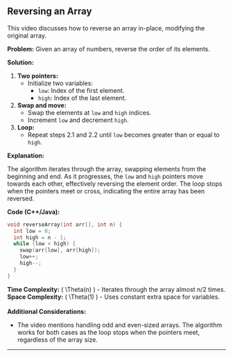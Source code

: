 ## Reversing an Array

This video discusses how to reverse an array in-place, modifying the original array.

**Problem:** Given an array of numbers, reverse the order of its elements.

**Solution:**

1. **Two pointers:**
   - Initialize two variables:
      - `low`: Index of the first element.
      - `high`: Index of the last element.
2. **Swap and move:**
   - Swap the elements at `low` and `high` indices.
   - Increment `low` and decrement `high`.
3. **Loop:**
   - Repeat steps 2.1 and 2.2 until `low` becomes greater than or equal to `high`.

**Explanation:**

The algorithm iterates through the array, swapping elements from the beginning and end. As it progresses, the `low` and `high` pointers move towards each other, effectively reversing the element order. The loop stops when the pointers meet or cross, indicating the entire array has been reversed.

**Code (C++/Java):**

```cpp
void reverseArray(int arr[], int n) {
  int low = 0;
  int high = n - 1;
  while (low < high) {
    swap(arr[low], arr[high]);
    low++;
    high--;
  }
}
```

**Time Complexity:** \( \Theta(n) \) - Iterates through the array almost n/2 times.
**Space Complexity:** \( \Theta(1) \) - Uses constant extra space for variables.
<br><br>
**Additional Considerations:**

- The video mentions handling odd and even-sized arrays. The algorithm works for both cases as the loop stops when the pointers meet, regardless of the array size.

---